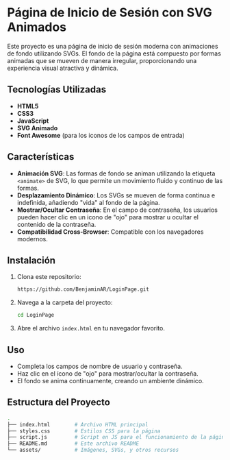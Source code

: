 # Página de Inicio de Sesión con SVG Animados

Este proyecto es una página de inicio de sesión moderna con animaciones de fondo utilizando SVGs. El fondo de la página está compuesto por formas animadas que se mueven de manera irregular, proporcionando una experiencia visual atractiva y dinámica.

## Tecnologías Utilizadas

- **HTML5**
- **CSS3**
- **JavaScript**
- **SVG Animado**
- **Font Awesome** (para los iconos de los campos de entrada)
  
## Características

- **Animación SVG**: Las formas de fondo se animan utilizando la etiqueta `<animate>` de SVG, lo que permite un movimiento fluido y continuo de las formas.
- **Desplazamiento Dinámico**: Los SVGs se mueven de forma continua e indefinida, añadiendo "vida" al fondo de la página.
- **Mostrar/Ocultar Contraseña**: En el campo de contraseña, los usuarios pueden hacer clic en un icono de "ojo" para mostrar u ocultar el contenido de la contraseña.
- **Compatibilidad Cross-Browser**: Compatible con los navegadores modernos.

## Instalación

1. Clona este repositorio:
    ```bash
    https://github.com/BenjaminAR/LoginPage.git
    ```

2. Navega a la carpeta del proyecto:
    ```bash
    cd LoginPage
    ```

3. Abre el archivo `index.html` en tu navegador favorito.

## Uso

- Completa los campos de nombre de usuario y contraseña.
- Haz clic en el ícono de "ojo" para mostrar/ocultar la contraseña.
- El fondo se anima continuamente, creando un ambiente dinámico.

## Estructura del Proyecto

```bash
.
├── index.html        # Archivo HTML principal
├── styles.css        # Estilos CSS para la página
├── script.js         # Script en JS para el funcionamiento de la página.
├── README.md         # Este archivo README
└── assets/           # Imágenes, SVGs, y otros recursos
```
